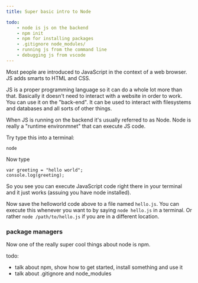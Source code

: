 ```yaml
---
title: Super basic intro to Node

todo:
    - node is js on the backend
    - npm init
    - npm for installing packages
    - .gitignore node_modules/
    - running js from the command line
    - debugging js from vscode
---
```


Most people are introduced to JavaScript in the context of a web browser. JS adds smarts to HTML and CSS.

JS is a proper programming language so it can do a whole lot more than that. Basically it doesn't need to interact with a website in order to work. You can use it on the "back-end". It can be used to interact with filesystems and databases and all sorts of other things.

When JS is running on the backend it's usually referred to as Node. Node is really a "runtime environmnet" that can execute JS code.

Try type this into a terminal:

```
node
```

Now type

```
var greeting = "hello world";
console.log(greeting);
```

So you see you can execute JavaScript code right there in your terminal and it just works (assuing you have node installed).

Now save the helloworld code above to a file named `hello.js`. You can execute this whenever you want to by saying `node hello.js` in a terminal. Or rather `node /path/to/hello.js` if you are in a different location.

### package managers

Now one of the really super cool things about node is npm.

todo:

- talk about npm, show how to get started, install something and use it
- talk about .gitignore and node_modules
